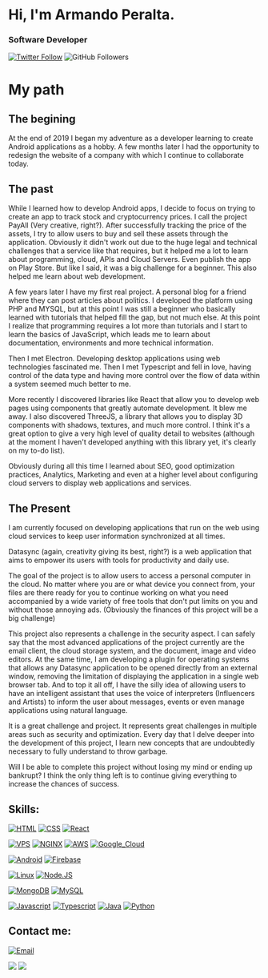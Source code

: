 # Hi, I'm Armando Peralta.

### Software Developer

[![Twitter Follow](https://img.shields.io/twitter/follow/XxTavo16xX?style=social)](https://twitter.com/XxTavo16xX)
![GitHub Followers](https://img.shields.io/github/followers/XxTavo16xX?style=social)

# My path

## The begining

At the end of 2019 I began my adventure as a developer learning to create Android applications as a hobby. A few months later I had the opportunity to redesign the website of a company with which I continue to collaborate today.

## The past

 While I learned how to develop Android apps, I decide to focus on trying to create an app to track stock and cryptocurrency prices. I call the project PayAll (Very creative, right?).
After successfully tracking the price of the assets, I try to allow users to buy and sell these assets through the application. Obviously it didn't work out due to the huge legal and technical challenges that a service like that requires, but it helped me a lot to learn about programming, cloud, APIs and Cloud Servers.
Even publish the app on Play Store. But like I said, it was a big challenge for a beginner. This also helped me learn about web development.

A few years later I have my first real project. A personal blog for a friend where they can post articles about politics. I developed the platform using PHP and MYSQL, but at this point I was still a beginner who basically learned with tutorials that helped fill the gap, but not much else.
At this point I realize that programming requires a lot more than tutorials and I start to learn the basics of JavaScript, which leads me to learn about documentation, environments and more technical information.

Then I met Electron. Developing desktop applications using web technologies fascinated me.
Then I met Typescript and fell in love, having control of the data type and having more control over the flow of data within a system seemed much better to me.

More recently I discovered libraries like React that allow you to develop web pages using components that greatly automate development. It blew me away. I also discovered ThreeJS, a library that allows you to display 3D components with shadows, textures, and much more control. I think it's a great option to give a very high level of quality detail to websites (although at the moment I haven't developed anything with this library yet, it's clearly on my to-do list).

Obviously during all this time I learned about SEO, good optimization practices, Analytics, Marketing and even at a higher level about configuring cloud servers to display web applications and services.

## The Present

I am currently focused on developing applications that run on the web using cloud services to keep user information synchronized at all times.

Datasync (again, creativity giving its best, right?) is a web application that aims to empower its users with tools for productivity and daily use.

The goal of the project is to allow users to access a personal computer in the cloud. No matter where you are or what device you connect from, your files are there ready for you to continue working on what you need accompanied by a wide variety of free tools that don't put limits on you and without those annoying ads. (Obviously the finances of this project will be a big challenge)

This project also represents a challenge in the security aspect.
I can safely say that the most advanced applications of the project currently are the email client, the cloud storage system, and the document, image and video editors.
At the same time, I am developing a plugin for operating systems that allows any Datasync application to be opened directly from an external window, removing the limitation of displaying the application in a single web browser tab.
And to top it all off, I have the silly idea of allowing users to have an intelligent assistant that uses the voice of interpreters (Influencers and Artists) to inform the user about messages, events or even manage applications using natural language.

It is a great challenge and project. It represents great challenges in multiple areas such as security and optimization. Every day that I delve deeper into the development of this project, I learn new concepts that are undoubtedly necessary to fully understand to throw garbage.

Will I be able to complete this project without losing my mind or ending up bankrupt? I think the only thing left is to continue giving everything to increase the chances of success.


## Skills:


[![HTML](https://img.shields.io/badge/HTML-dd4b25?style=for-the-badge&logo=html&logoColor=white&labelColor=FFFFFF)]()
[![CSS](https://img.shields.io/badge/CSS-254bdd?style=for-the-badge&logo=css&logoColor=white&labelColor=FFFFFF)]()
[![React](https://img.shields.io/badge/React-1399c4?style=for-the-badge&logo=react&logoColor=white&labelColor=1399c4)]()
</br>

[![VPS](https://img.shields.io/badge/VPS-1633f5?style=for-the-badge&logo=googlecloud&logoColor=white&labelColor=1633f5)]()
[![NGINX](https://img.shields.io/badge/NGINX-009137?style=for-the-badge&logo=nginx&logoColor=white&labelColor=009137)]()
[![AWS](https://img.shields.io/badge/AWS-ff9c08?style=for-the-badge&logo=googlecloud&logoColor=white&labelColor=ff9c08)]()
[![Google_Cloud](https://img.shields.io/badge/Google_Cloud-4285F4?style=for-the-badge&logo=googlecloud&logoColor=white&labelColor=4285F4)]()
</br>

[![Android](https://img.shields.io/badge/Android-0bdf86?style=for-the-badge&logo=android&logoColor=white&labelColor=0bdf86)]()
[![Firebase](https://img.shields.io/badge/Firebase-FFCA28?style=for-the-badge&logo=firebase&logoColor=white&labelColor=FFCA28)]()
</br>

[![Linux](https://img.shields.io/badge/Linux-ffe700?style=for-the-badge&logo=linux&logoColor=white&labelColor=ffe700)]()
[![Node.JS](https://img.shields.io/badge/Node.JS-339933?style=for-the-badge&logo=node.js&logoColor=white&labelColor=339933)]()

[![MongoDB](https://img.shields.io/badge/MongoDB-08ef69?style=for-the-badge&logo=mongodb&logoColor=white&labelColor=08ef69)]()
[![MySQL](https://img.shields.io/badge/MySQL-4479A1?style=for-the-badge&logo=mysql&logoColor=white&labelColor=4479A1)]()
</br>

[![Javascript](https://img.shields.io/badge/Javascript-efd81d?style=for-the-badge&logo=javascript&logoColor=white&labelColor=efd81d)]()
[![Typescript](https://img.shields.io/badge/Typescript-2f74c0?style=for-the-badge&logo=typescript&logoColor=white&labelColor=2f74c0)]()
[![Java](https://img.shields.io/badge/java-a3080a?style=for-the-badge&logo=java&logoColor=white&labelColor=a3080a)]()
[![Python](https://img.shields.io/badge/python-2e6491?style=for-the-badge&logo=python&logoColor=white&labelColor=2e6491)]()

## Contact me:

[![Email](https://img.shields.io/badge/armandoperalta@webdesignnodes.com-my_personal_email-D14836?style=for-the-badge&logo=gmail&logoColor=white&labelColor=101010)](mailto:armandoperalta@webdesignnodes.com)

![](https://img.shields.io/badge/Espa%C3%B1ol%20(MX)-100%26-blue)
![](https://img.shields.io/badge/English%20(US)-50%25-blue)
